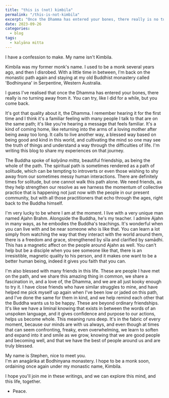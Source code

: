 ```yaml
---
title: "this is (not) kimbila"
permalink: "/this-is-not-kimbila"
excerpt: "Once the Dhamma has entered your bones, there really is no turning away."
date: 2023-09-26
categories:
  - blog 
tags: 
  - kalyāna mitta
--- 
```


I have a confession to make. My name isn't Kimbila.

Kimbila was my former monk's name. I used to be a monk several years ago, and then I disrobed. With a little time in between, I'm back on the monastic path again and staying at my old Buddhist monastery called 'Bodhinyana' in Serpentine, Western Australia. 

I guess I've realised that once the Dhamma has entered your bones, there really is no turning away from it. You can try, like I did for a while, but you come back. 

It's got that quality about it, the Dhamma. I remember hearing it for the first time and I think it's a familiar feeling with many people I talk to that are on the same path; it's like you're hearing a message that feels familiar. It's a kind of coming home, like returning into the arms of a loving mother after being away too long. It calls to live another way, a blessed way based on being good and kind in this world, and cultivating the mind so one may see the truth of things and understand a way through the difficulties of life. I'm writing this blog to share my experiences on that journey. 

The Buddha spoke of *kalyāna mitta*, beautiful friendship, as being the whole of the path. The spiritual path is sometimes rendered as a path of solitude, which can be tempting to introverts or even those wishing to shy away from our sometimes messy human interactions. There are definitely times for solitude, but one cannot walk this path alone. We need friends, as they help strengthen our resolve as we harness the momentum of collective practice that is happening not just now with the people in our present community, but with all those practitioners that echo through the ages, right back to the Buddha himself. 

I'm very lucky to be where I am at the moment. I live with a very unique man named Ajahn Brahm. Alongside the Buddha, he's my teacher. I admire Ajahn in many ways, as he embodies the Buddha's teachings. It's wonderful when you can live with and be near someone who is like that. You can learn a lot simply from watching the way that they interact with the world around them, there is a freedom and grace, strengthened by sīla and clarified by samādhi. This has a magnetic affect on the people around Ajahn as well. You can't help but be a disciple when you see someone like that, there is an irresistible, magnetic quality to his person, and it makes one want to be a better human being, indeed it gives you faith that you can.

I'm also blessed with many friends in this life. These are people I have met on the path, and we share this amazing thing in common, we share a fascination in, and a love of, the Dhamma, and we are all just kooky enough to try it. I have close friends who have similar struggles to mine, and have helped me pick myself up again when I've been low or jaded on this path, and I've done the same for them in kind, and we help remind each other that the Buddha wants us to be happy. These are beyond ordinary friendships. It's like we have a liminal knowing that exists in between the words of an unspoken language, and it gives confidence and purpose to our actions, helps us become whole. This meaning runs deep. It's in the fabric of every moment, because our minds are with us always, and even though at times that can seem confronting, freaky, even overwhelming, we learn to soften and expand into it and smile as we grow, knowing that we are good people and becoming well, and that we have the best of people around us and are truly blessed. 

My name is Stephen, nice to meet you.  
I'm an anagārika at Bodhinyana monastery. I hope to be a monk soon, ordaining once again under my monastic name, Kimbila. 

I hope you'll join me in these writings, and we can explore this mind, and this life, together. 

- Peace.

